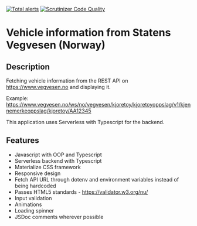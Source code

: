 [![Total alerts](https://img.shields.io/lgtm/alerts/g/w3bdesign/Statens-Vegvesen.svg?logo=lgtm&logoWidth=18)](https://lgtm.com/projects/g/w3bdesign/Statens-Vegvesen/alerts/)
[![Scrutinizer Code Quality](https://scrutinizer-ci.com/g/w3bdesign/Statens-Vegvesen/badges/quality-score.png?b=master)](https://scrutinizer-ci.com/g/w3bdesign/Statens-Vegvesen/?branch=master)

# Vehicle information from Statens Vegvesen (Norway)

## Description

Fetching vehicle information from the REST API on https://www.vegvesen.no and displaying it.

Example: https://www.vegvesen.no/ws/no/vegvesen/kjoretoy/kjoretoyoppslag/v1/kjennemerkeoppslag/kjoretoy/AA12345

This application uses Serverless with Typescript for the backend.

## Features

- Javascript with OOP and Typescript
- Serverless backend with Typescript
- Materialize CSS framework
- Responsive design
- Fetch API URL through dotenv and environment variables instead of being hardcoded
- Passes HTML5 standards - https://validator.w3.org/nu/
- Input validation
- Animations
- Loading spinner
- JSDoc comments wherever possible
